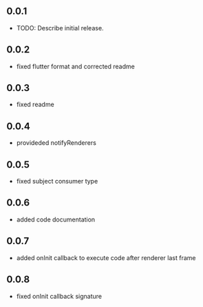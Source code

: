 ## 0.0.1

* TODO: Describe initial release.

## 0.0.2

* fixed flutter format and corrected readme

## 0.0.3

* fixed readme

## 0.0.4

* provideded notifyRenderers

## 0.0.5

* fixed subject consumer type

## 0.0.6

* added code documentation

## 0.0.7

* added onInit callback to execute code after renderer last frame

## 0.0.8

* fixed onInit callback signature
